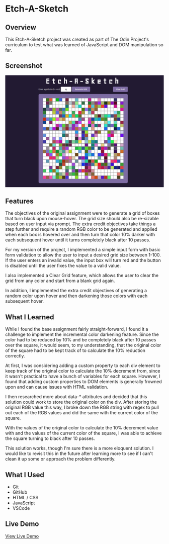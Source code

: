 # Etch-A-Sketch

## Overview
This Etch-A-Sketch project was created as part of The Odin Project's curriculum to test what was learned of JavaScript and DOM manipulation so far.

## Screenshot
![](images/screenshot.png)

## Features
The objectives of the original assignment were to generate a grid of boxes that turn black upon mouse-hover. The grid size should also be re-sizable based on user input via prompt. The extra credit objectives take things a step further and require a random RGB color to be generated and applied when each box is hovered over and then turn that color 10% darker with each subsequent hover until it turns completely black after 10 passes.

For my version of the project, I implemented a simple input form with basic form validation to allow the user to input a desired grid size between 1-100. If the user enters an invalid value, the input box will turn red and the button is disabled until the user fixes the value to a valid value.

I also implemented a Clear Grid feature, which allows the user to clear the grid from any color and start from a blank grid again.

In addition, I implemented the extra credit objectives of generating a random color upon hover and then darkening those colors with each subsequent hover.

## What I Learned
While I found the base assignment fairly straight-forward, I found it a challenge to implement the incremental color darkening feature. Since the color had to be reduced by 10% and be completely black after 10 passes over the square, it would seem, to my understanding, that the original color of the square had to be kept track of to calculate the 10% reduction correctly.

At first, I was considering adding a custom property to each div element to keep track of the original color to calculate the 10% decrement from, since it wasn't practical to have a bunch of variables for each square. However, I found that adding custom properties to DOM elements is generally frowned upon and can cause issues with HTML validation.

I then researched more about data-* attributes and decided that this solution could work to store the original color on the div. After storing the original RGB value this way, I broke down the RGB string with regex to pull out each of the RGB values and did the same with the current color of the square.

With the values of the original color to calculate the 10% decrement value with and the values of the current color of the square, I was able to achieve the square turning to black after 10 passes.

This solution works, though I'm sure there is a more eloquent solution. I would like to revisit this in the future after learning more to see if I can't clean it up some or approach the problem differently.

## What I Used
* Git
* GitHub
* HTML / CSS
* JavaScript
* VSCode

## Live Demo
[View Live Demo](https://creative-cookie.github.io/odin-etch-a-sketch)